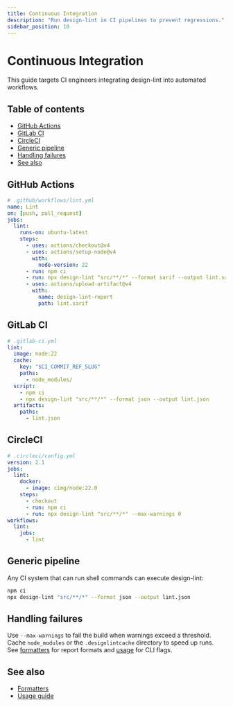 ```yaml
---
title: Continuous Integration
description: "Run design-lint in CI pipelines to prevent regressions."
sidebar_position: 10
---
```


# Continuous Integration

This guide targets CI engineers integrating design-lint into automated workflows.

## Table of contents
- [GitHub Actions](#github-actions)
- [GitLab CI](#gitlab-ci)
- [CircleCI](#circleci)
- [Generic pipeline](#generic-pipeline)
- [Handling failures](#handling-failures)
- [See also](#see-also)

## GitHub Actions
```yaml
# .github/workflows/lint.yml
name: Lint
on: [push, pull_request]
jobs:
  lint:
    runs-on: ubuntu-latest
    steps:
      - uses: actions/checkout@v4
      - uses: actions/setup-node@v4
        with:
          node-version: 22
      - run: npm ci
      - run: npx design-lint "src/**/*" --format sarif --output lint.sarif
      - uses: actions/upload-artifact@v4
        with:
          name: design-lint-report
          path: lint.sarif
```

## GitLab CI
```yaml
# .gitlab-ci.yml
lint:
  image: node:22
  cache:
    key: "$CI_COMMIT_REF_SLUG"
    paths:
      - node_modules/
  script:
    - npm ci
    - npx design-lint "src/**/*" --format json --output lint.json
  artifacts:
    paths:
      - lint.json
```

## CircleCI
```yaml
# .circleci/config.yml
version: 2.1
jobs:
  lint:
    docker:
      - image: cimg/node:22.0
    steps:
      - checkout
      - run: npm ci
      - run: npx design-lint "src/**/*" --max-warnings 0
workflows:
  lint:
    jobs:
      - lint
```

## Generic pipeline
Any CI system that can run shell commands can execute design-lint:

```bash
npm ci
npx design-lint "src/**/*" --format json --output lint.json
```

## Handling failures
Use `--max-warnings` to fail the build when warnings exceed a threshold. Cache `node_modules` or the `.designlintcache` directory to speed up runs. See [formatters](./formatters.md) for report formats and [usage](./usage.md) for CLI flags.

## See also
- [Formatters](./formatters.md)
- [Usage guide](./usage.md)
